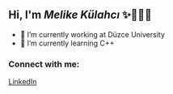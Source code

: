 ## Hi, I'm *Melike Külahcı* ✨👩🏻‍💻

- 🔭 I’m currently working at Düzce University 
- 🌱 I’m currently learning C++

### Connect with me:

[LinkedIn](www.linkedin.com/in/melike-kulahci/)


